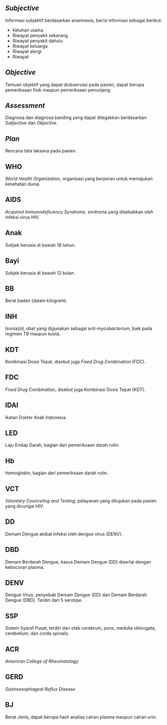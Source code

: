 ## *Subjective*
Informasi subjektif berdasarkan anamnesis, berisi informasi sebagai berikut:

* Keluhan utama
* Riwayat penyakit sekarang
* Riwayat penyakit dahulu
* Riwayat keluarga
* Riwayat alergi
* Riwayat 

## *Objective*
Temuan objektif yang dapat diobservasi pada pasien, dapat berupa pemeriksaan
fisik maupun pemeriksaan penunjang.

## *Assessment*
Diagnosa dan diagnosa banding yang dapat ditegakkan berdasarkan *Subjective*
dan *Objective*.

## *Plan*
Rencana tata laksana pada pasien.

## WHO
*World Health Organization*, organisasi yang berperan untuk memajukan kesehatan dunia.

## AIDS
*Acquired Immunodeficiency Syndrome*, sindroma yang disebabkan oleh infeksi virus HIV.

## Anak
Subjek berusia di bawah 18 tahun.

## Bayi
Subjek berusia di bawah 12 bulan.

## BB
Berat badan (dalam kilogram).

## INH
Isoniazid, obat yang digunakan sebagai anti-*mycobacterium*, baik pada regimen
TB maupun kusta.

## KDT
Kombinasi Dosis Tepat, disebut juga *Fixed Drug Combination* (FDC).

## FDC
*Fixed Drug Combination*, disebut juga Kombinasi Dosis Tepat (KDT).

## IDAI
Ikatan Dokter Anak Indonesia.

## LED
Laju Endap Darah, bagian dari pemeriksaan darah rutin.

## Hb
Hemoglobin, bagian dari pemeriksaan darah rutin.

## VCT
*Voluntary Counceling and Testing*, pelayanan yang ditujukan pada pasien yang
dicurigai HIV.

## DD
Demam Dengue akibat infeksi oleh dengue virus (DENV).

## DBD
Demam Berdarah Dengue, kasus Demam Dengue (DD) disertai dengan kebocoran plasma.

## DENV
Dengue Virus, penyebab Demam Dengue (DD) dan Demam Berdarah Dengue (DBD).
Terdiri dari 5 serotipe.

## SSP
Sistem Syaraf Pusat, terdiri dari otak cerebrum, pons, medulla oblongata, cerebellum, dan corda spinalis.

## ACR
*American College of Rheumatology*

## GERD
*Gastroesophageal Reflux Disease*

## BJ
Berat Jenis, dapat berupa hasil analisa cairan plasma maupun cairan urin.
